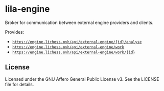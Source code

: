 lila-engine
===========

Broker for communication between external engine providers and clients.

Provides:

* [`https://engine.lichess.ovh/api/external-engine/{id}/analyse`](https://lichess.org/api#tag/External-engine-(draft)/operation/apiExternalEngineAnalyse)
* [`https://engine.lichess.ovh/api/external-engine/work`](https://lichess.org/api#tag/External-engine-(draft)/operation/apiExternalEngineAcquire)
* [`https://engine.lichess.ovh/api/external-engine/work/{id}`](https://lichess.org/api#tag/External-engine-(draft)/operation/apiExternalEngineSubmit)

License
-------

Licensed under the GNU Affero General Public License v3.
See the LICENSE file for details.
